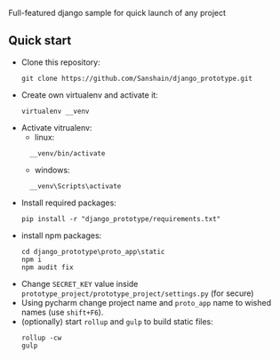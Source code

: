 Full-featured django sample for quick launch of any project

## Quick start
- Clone this repository:
  ```
  git clone https://github.com/Sanshain/django_prototype.git
  ```
- Create own virtualenv and activate it:
  ```
  virtualenv __venv
  ```
- Activate vitrualenv:
  - linux:
  ```
    __venv/bin/activate
  ```
  - windows:
  ```
    __venv\Scripts\activate
  ```
- Install required packages:
  ```
  pip install -r "django_prototype/requirements.txt"
  ```
- install npm packages:
  ```
  cd django_prototype\proto_app\static
  npm i
  npm audit fix
  ```
- Change `SECRET_KEY` value inside `prototype_project/prototype_project/settings.py` (for secure)
- Using pycharm change project name and `proto_app` name to wished names (use `shift+F6`). 
- (optionally) start `rollup` and `gulp` to build static files:
  ```
  rollup -cw
  gulp
  ```
